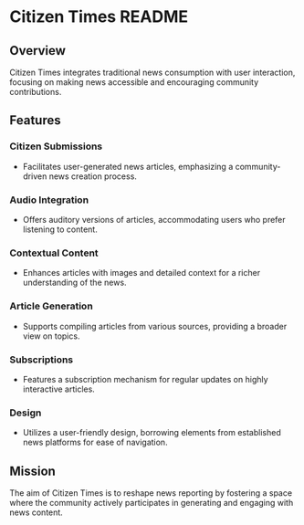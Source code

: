 # Citizen Times README

## Overview

Citizen Times integrates traditional news consumption with user interaction, focusing on making news accessible and encouraging community contributions.

## Features

### Citizen Submissions

- Facilitates user-generated news articles, emphasizing a community-driven news creation process.

### Audio Integration

- Offers auditory versions of articles, accommodating users who prefer listening to content.

### Contextual Content

- Enhances articles with images and detailed context for a richer understanding of the news.

### Article Generation

- Supports compiling articles from various sources, providing a broader view on topics.

### Subscriptions

- Features a subscription mechanism for regular updates on highly interactive articles.

### Design

- Utilizes a user-friendly design, borrowing elements from established news platforms for ease of navigation.

## Mission

The aim of Citizen Times is to reshape news reporting by fostering a space where the community actively participates in generating and engaging with news content.
